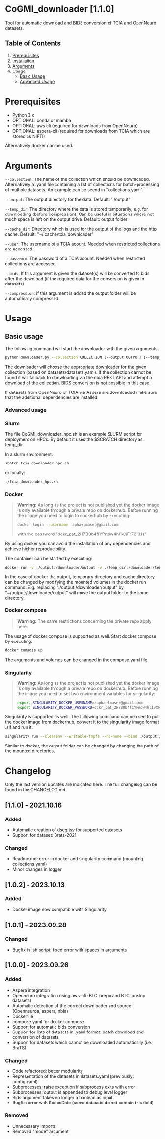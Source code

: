 # CoGMI_downloader [1.1.0]
Tool for automatic download and BIDS conversion of TCIA and OpenNeuro datasets.

## Table of Contents

1. [Prerequisites](#prerequisites)
2. [Installation](#installation)
3. [Arguments](#arguments)
4. [Usage](#usage)
    - [Basic Usage](#basic-usage)
    - [Advanced Usage](#advanced-usage)

# Prerequisites
- Python 3.x
- OPTIONAL: conda or mamba
- OPTIONAL: aws cli (required for downloads from OpenNeuro)
- OPTIONAL: aspera-cli (required for downloads from TCIA which are stored as NIFTI)

Alternatively docker can be used.

# Arguments

`--collection`: 
The name of the collection which should be downloaded. Alternatively a .yaml file containing a list of collections for batch-processing of multiple datasets. An example can be seend in "collections.yaml".

`--output`:
The output directory for the data. Default: "./output"

`--temp_dir`:
The directory where the data is stored temporarily, e.g. for downloading (before compression). Can be useful in situations where not much space is left on the output drive. Default: output folder

`--cache_dir`:
Directory which is used for the output of the logs and the http cache. Default: "~/.cache/tcia_downloader"


`--user`:
The username of a TCIA acount. Needed when restricted collections are accessed.

`--password`:
The password of a TCIA acount. Needed when restricted collections are accessed.

`--bids`:
If this argument is given the dataset(s) will be converted to bids after the download (if the required data for the conversion is given in datasets)

`--compression`:
If this argument is added the output folder will be automatically compressed.


# Usage
## Basic usage
The following command will start the downloader with the given arguments.
```bash
python downloader.py --collection COLLECTION [--output OUTPUT] [--temp_dir TEMP_DIR] [--cache_dir CACHE_DIR] [--user USER] [--password PASSWORD] [--bids] [--compress]
```
The downloader will choose the appropriate downloader for the given collection (based on datasets/datasets.yaml). If the collection cannot be found it will fallback to donwloading via the nbia REST API and attempt a download of the collection. BIDS conversion is not possible in this case.

If datasets from OpenNeuro or TCIA via Aspera are downloaded make sure that the additional dependencies are installed.

### Advanced usage
### Slurm
The file CoGMI_downloader_hpc.sh is an example SLURM script for deployment on HPCs. By default it uses the $SCRATCH directory as temp_dir.

In a slurm environment:
```Bash
sbatch tcia_downloader_hpc.sh
```
or locally:
```Bash
./tcia_downloader_hpc.sh
```

### Docker
> **Warning:** As long as the project is not published yet the docker image is only available through a private repo on dockerhub. Before running the image you need to login to dockerhub by executing: 
> ```bash
> docker login --username raphaelmaser@gmail.com
>```
> with the password "dckr_pat_2H7B0b4fIYPndw4hl1vXFr72KHs"

By using docker you can avoid the installation of any dependencies and achieve higher reproducibility.

The container can be started by executing:
```Bash
docker run -v ./output:/downloader/output -v ./temp_dir:/downloader/temp_dir -v ./cache_dir:/downloader/cache_dir -v ./collections.yaml:/downloader/collections.yaml ydkq4eu2vrqc2uuy8x3c/cogmi_downloader:latest --collection COLLECTION [--user USER] [--password PASSWORD] [--bids] [--compress]
```
In the case of docker the output, temporary directory and cache directory can be changed by modifying the mounted volumes in the docker run command. E.g. replacing "./output:/downloader/output" by "~/output:/downloader/output" will move the output folder to the home directory.

### Docker compose
> **Warning:** The same restrictions concerning the private repo apply here.

The usage of docker compose is supported as well. Start docker compose by executing:
```Bash
docker compose up
```
The arguments and volumes can be changed in the compose.yaml file.

### Singularity
> **Warning:** As long as the project is not published yet the docker image is only available through a private repo on dockerhub. Before running the image you need to set two environment variables for singularity: 
> ```bash
> export SINGULARITY_DOCKER_USERNAME=raphaelmaser@gmail.com
>export SINGULARITY_DOCKER_PASSWORD=dckr_pat_2H7B0b4fIYPndw4hl1vXFr72KHs
>
>```

Singularity is supported as well. The following command can be used to pull the docker image from dockerhub, convert it to the singularity image format .sif and run it:

```bash
singularity run --cleanenv --writable-tmpfs --no-home --bind ./output:/downloader/output --bind ./temp_dir:/downloader/temp_dir --bind ./cache_dir:/downloader/cache_dir --bind ./collections.yaml:/downloader/collections.yaml docker://ydkq4eu2vrqc2uuy8x3c/cogmi_downloader:latest --collection COLLECTION [--user USER] [--password PASSWORD] [--bids] [--compress]
```

Similar to docker, the output folder can be changed by changing the path of the mounted directories.

# Changelog
Only the last version updates are indicated here. The full changelog can be found in the CHANGELOG.md.

## [1.1.0] - 2021.10.16

### Added
- Automatic creation of dseg.tsv for supported datasets
- Support for dataset: Brats-2021

### Changed
- Readme.md: error in docker and singularity command (mounting collections.yaml)
- Minor changes in logger

## [1.0.2] - 2023.10.13
### Added
- Docker image now compatible with Singularity


## [1.0.1] - 2023.09.28
### Changed
- Bugfix in .sh script: fixed error with spaces in arguments


## [1.0.0] - 2023.09.26

### Added
- Aspera integration
- Openneuro integration using aws-cli (BTC_prepo and BTC_postop datasets)
- Automatic detection of the correct downloader and source (Openneuroa, aspera, nbia)
- Dockerfile
- compose.yaml for docker compose
- Support for automatic bids conversion
- Support for lists of datasets in .yaml format: batch download and conversion of datasets
- Support for datasets which cannot be downloaded automatically (i.e. BraTS)

### Changed
- Code refactored: better modularity
- Representation of the datasets in datasets.yaml (previously: config.yaml)
- Subprocesses: raise exception if subprocess exits with error
- Subprocesses: output is appended to debug level logger 
- Bids argument takes no longer a boolean as input
- Bugfix: error with SeriesDate (some datasets do not contain this field)
  
### Removed
- Unnecessary imports
- Removed "mode" argument